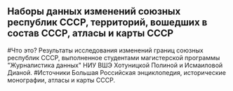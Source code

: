 ## Наборы данных изменений союзных республик СССР, территорий, вошедших в состав СССР, атласы и карты СССР
#Что это? Результаты исследования изменений границ союзных республик СССР, выполненное студентами магистерской программы "Журналистика данных" НИУ ВШЭ Хотуницкой Полиной и Исмаиловой Дианой.
#Источники Большая Российская энциклопедия, исторические монографии, атласы и карты СССР.
